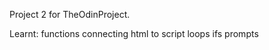 Project 2 for TheOdinProject.

Learnt:
    functions
    connecting html to script
    loops
    ifs
    prompts
